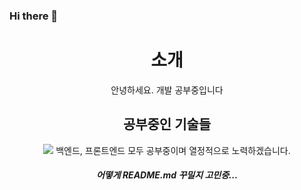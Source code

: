 ### Hi there 👋

<div align=center>
 <h1>소개</h1>
  <span> 안녕하세요. 개발 공부중입니다</span>
 <h2>공부중인 기술들</h2>
  <img src="https://img.shields.io/badge/JS-FFCA28?style=flat-square&logo=javascript&logoColor=yellow"/>
  <span> 백엔드, 프론트엔드 모두 공부중이며 열정적으로 노력하겠습니다. </span>
 <h5>어떻게 README.md 꾸밀지 고민중...</h5>
</div>

<!--
**CD-JIN/CD-JIN** is a ✨ _special_ ✨ repository because its `README.md` (this file) appears on your GitHub profile.

Here are some ideas to get you started:

- 🔭 I’m currently working on ...
- 🌱 I’m currently learning ...
- 👯 I’m looking to collaborate on ...
- 🤔 I’m looking for help with ...
- 💬 Ask me about ...
- 📫 How to reach me: ...
- 😄 Pronouns: ...
- ⚡ Fun fact: ...
-->
